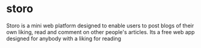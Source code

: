 # storo
Storo is a mini web platform designed to enable users to post blogs of their own liking, read and comment on other people's articles. Its a free web app designed for anybody with a liking for reading
